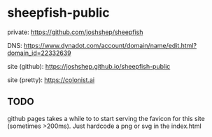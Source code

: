 # sheepfish-public

private: https://github.com/joshshep/sheepfish

DNS: https://www.dynadot.com/account/domain/name/edit.html?domain_id=22332639

site (github): https://joshshep.github.io/sheepfish-public

site (pretty): https://colonist.ai

## TODO
github pages takes a while to to start serving the favicon for this site (sometimes >200ms). Just hardcode a png or svg in the index.html
